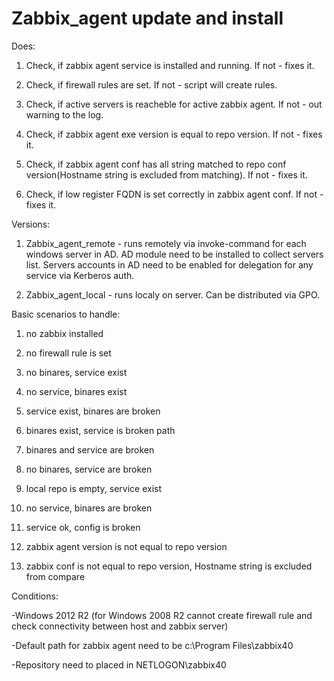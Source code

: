 # Zabbix_agent update and install
 
 
Does: 


1. Check, if zabbix agent service is installed and running. If not - fixes it.

2. Check, if firewall rules are set. If not - script will create rules.

3. Check, if active servers is reacheble for active zabbix agent. If not - out warning to the log.

4. Check, if zabbix agent exe version is equal to repo version. If not - fixes it.

5. Check, if zabbix agent conf has all string matched to repo conf version(Hostname string is excluded from matching). If not - fixes it.

6. Check, if low register FQDN is set correctly in zabbix agent conf. If not - fixes it.


Versions:


1. Zabbix_agent_remote - runs remotely via invoke-command for each windows server in AD. AD module need to be installed to collect servers list. Servers accounts in AD need to be enabled for delegation for any service via Kerberos auth. 

2. Zabbix_agent_local - runs localy on server. Can be distributed via GPO.


Basic scenarios to handle:


1. no zabbix installed

2. no firewall rule is set

3. no binares, service exist

4. no service, binares exist

5. service exist, binares are broken

6. binares exist, service is broken path

7. binares and service are broken

8. no binares, service are broken

9. local repo is empty, service exist

10. no service, binares are broken

11. service ok, config is broken

12. zabbix agent version is not equal to repo version

13. zabbix conf is not equal to repo version, Hostname string is excluded from compare


Conditions:


-Windows 2012 R2 (for Windows 2008 R2 cannot create firewall rule and check connectivity between host and zabbix server)

-Default path for zabbix agent need to be c:\Program Files\zabbix40

-Repository need to placed in NETLOGON\zabbix40
